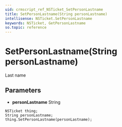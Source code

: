 ```yaml
---
uid: crmscript_ref_NSTicket_SetPersonLastname
title: SetPersonLastname(String personLastname)
intellisense: NSTicket.SetPersonLastname
keywords: NSTicket, GetPersonLastname
so.topic: reference
---
```


# SetPersonLastname(String personLastname)

Last name

## Parameters

* **personLastname** String

```crmscript
NSTicket thing;
String personLastname;
thing.SetPersonLastname(personLastname);
```

